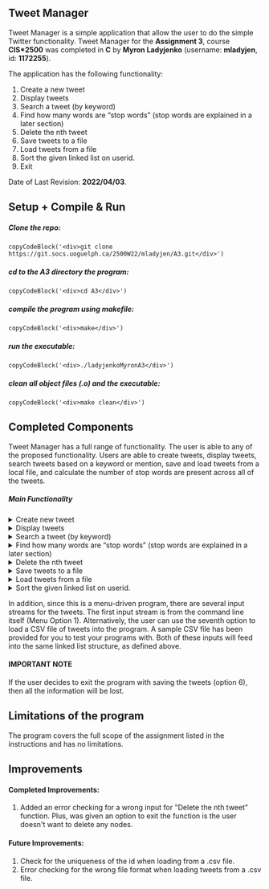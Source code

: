 ## Tweet Manager

Tweet Manager is a simple application that allow the user to do the simple Twitter functionality. Tweet Manager for the 
**Assignment 3**, course **CIS*2500** was completed in **C** by **Myron Ladyjenko** (username: **mladyjen**, id: **1172255**). 

The application has the following functionality: 

1. Create a new tweet
2. Display tweets
3. Search a tweet (by keyword)
4. Find how many words are “stop words” (stop words are explained in a later section)
5. Delete the nth tweet
6. Save tweets to a file
7. Load tweets from a file
8. Sort the given linked list on userid.
9. Exit

Date of Last Revision: **2022/04/03**.    

## Setup + Compile & Run

##### Clone the repo:
    copyCodeBlock('<div>git clone https://git.socs.uoguelph.ca/2500W22/mladyjen/A3.git</div>')

##### cd to the A3 directory the program:
    copyCodeBlock('<div>cd A3</div>')

##### compile the program using makefile:    
    copyCodeBlock('<div>make</div>')    

##### run the executable:   
    copyCodeBlock('<div>./ladyjenkoMyronA3</div>')

##### clean all object files (.o) and the executable:
    copyCodeBlock('<div>make clean</div>')     

## Completed Components

Tweet Manager has a full range of functionality. The user is able to any of the proposed functionality. Users are able to create tweets, display tweets, search tweets based on a keyword or mention, save and load tweets from a local file, and calculate the number of stop words are
present across all of the tweets.

##### Main Functionality

<details><summary>Create new tweet</summary>
This function prompts the user for the username and the tweet. Then it automatically creates a unique id for every tweet.  
</details>

<details><summary>Display tweets</summary>
This function displays all the stored tweets. 
</details>

<details><summary>Search a tweet (by keyword)</summary>
This function takes prompts the user to enter a keyword and then searches for this keyword in all of the tweets. 
</details>

<details><summary>Find how many words are “stop words” (stop words are explained in a later section)</summary>
This function takes counts how many stop words all across all the stored tweets.  
</details>

<details><summary>Delete the nth tweet</summary>
This function deletes nth tweet from all the stored tweets and prints the id of it. 
</details>

<details><summary>Save tweets to a file</summary>
This function saves all the stored tweets to the .csv file.
</details>

<details><summary>Load tweets from a file</summary>
This function load tweets from the .csv file into the memory (linked list form).
</details>

<details><summary>Sort the given linked list on userid.</summary>
This function sorts all the tweets by the user id. 
</details>

In addition, since this is a menu-driven program, there are several input streams for the tweets. The first input
stream is from the command line itself (Menu Option 1). Alternatively, the user can use the seventh option to load a
CSV file of tweets into the program. A sample CSV file has been provided for you to test your programs with. Both
of these inputs will feed into the same linked list structure, as defined above.

#### **IMPORTANT NOTE**
If the user decides to exit the program with saving the tweets (option 6), then all the information will be lost.

## Limitations of the program

The program covers the full scope of the assignment listed in the instructions and has no limitations. 

## Improvements

#### Completed Improvements:
1. Added an error checking for a wrong input for "Delete the nth tweet" function. Plus, was given an option to exit the function is the user doesn't want to delete any nodes. 

#### Future Improvements:
1. Check for the uniqueness of the id when loading from a .csv file.
2. Error checking for the wrong file format when loading tweets from a .csv file. 
